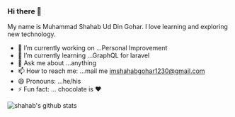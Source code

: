 ### Hi there 👋
My name is Muhammad Shahab Ud Din Gohar. I love learning and exploring new technology.


- 🔭 I’m currently working on ...Personal Improvement
- 🌱 I’m currently learning ...GraphQL for laravel
- 💬 Ask me about ...anything
- 📫 How to reach me: ...mail me imshahabgohar1230@gmail.com
- 😄 Pronouns: ...he/his
- ⚡ Fun fact: ... chocolate is :heart:




![shahab's github stats](https://github-readme-stats.vercel.app/api?username=shahabgohar&show_icons=true&theme=dark)

